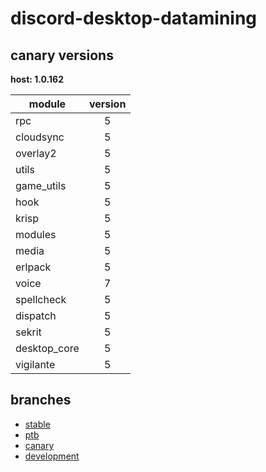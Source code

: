 # discord-desktop-datamining

## canary versions

**host: 1.0.162**

| module | version |
| ------ | :-----: |
| rpc | 5 |
| cloudsync | 5 |
| overlay2 | 5 |
| utils | 5 |
| game_utils | 5 |
| hook | 5 |
| krisp | 5 |
| modules | 5 |
| media | 5 |
| erlpack | 5 |
| voice | 7 |
| spellcheck | 5 |
| dispatch | 5 |
| sekrit | 5 |
| desktop_core | 5 |
| vigilante | 5 |

## branches

- [stable](https://github.com/OpenAsar/discord-desktop-datamining/tree/stable)
- [ptb](https://github.com/OpenAsar/discord-desktop-datamining/tree/ptb)
- [canary](https://github.com/OpenAsar/discord-desktop-datamining/tree/canary)
- [development](https://github.com/OpenAsar/discord-desktop-datamining/tree/development)
